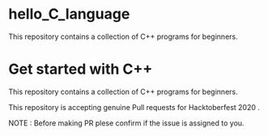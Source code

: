 # hello_C_language
This repository contains a collection of C++ programs for beginners.
# Get started with C++
This repository contains a collection of C++ programs for beginners.

This repository is accepting genuine Pull requests for Hacktoberfest 2020 .
 
 NOTE : Before making PR plese confirm if the issue is assigned to you.

